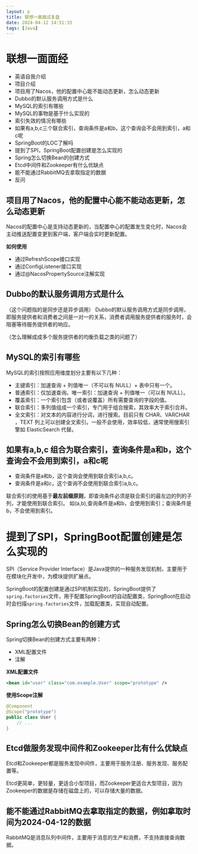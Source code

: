 ```yaml
---
layout: p
title: 联想一面面试复盘
date: 2024-04-12 14:51:33
tags: [Java]
---
```


# 联想一面面经

- 英语自我介绍
- 项目介绍
- 项目用了Nacos，他的配置中心能不能动态更新，怎么动态更新
- Dubbo的默认服务调用方式是什么
- MySQL的索引有哪些
- MySQL的事物是基于什么实现的
- 索引失效的情况有哪些
- 如果有a,b,c三个联合索引，查询条件是a和b，这个查询会不会用到索引，a和c呢
- SpringBoot的LOC了解吗
- 提到了SPI，SpringBoot配置创建是怎么实现的
- Spring怎么切换Bean的创建方式
- Etcd中间件和Zookeeper有什么优缺点
- 能不能通过RabbitMQ去拿取指定的数据
- 反问

## 项目用了Nacos，他的配置中心能不能动态更新，怎么动态更新

Nacos的配置中心是支持动态更新的，当配置中心的配置发生变化时，Nacos会主动推送配置变更到客户端，客户端会实时更新配置。

**如何使用**

- 通过RefreshScope接口实现
- 通过ConfigListener接口实现
- 通过@NacosPropertySource注解实现

## Dubbo的默认服务调用方式是什么

（这个问题指的是同步还是异步调用）
Dubbo的默认服务调用方式是同步调用，即服务提供者和消费者之间是一对一的关系，消费者调用服务提供者的服务时，会阻塞等待服务提供者的响应。

（怎么理解成成多个服务提供者的均衡负载之类的问题了）

## MySQL的索引有哪些

MySQL的索引按照应用维度划分主要有以下几种：
- 主键索引：加速查询 + 列值唯一（不可以有 NULL）+ 表中只有一个。
- 普通索引：仅加速查询。唯一索引：加速查询 + 列值唯一（可以有 NULL）。
- 覆盖索引：一个索引包含（或者说覆盖）所有需要查询的字段的值。
- 联合索引：多列值组成一个索引，专门用于组合搜索，其效率大于索引合并。
- 全文索引：对文本的内容进行分词，进行搜索。目前只有 CHAR、VARCHAR ，TEXT 列上可以创建全文索引。一般不会使用，效率较低，通常使用搜索引擎如 ElasticSearch 代替。

## 如果有a,b,c 组合为联合索引，查询条件是a和b，这个查询会不会用到索引，a和c呢

- 查询条件是a和b，这个查询会使用到联合索引a,b,c。
- 查询条件是a和c，这个查询不会使用到联合索引a,b,c。

联合索引的使用基于**最左前缀原则**，即查询条件必须是联合索引的最左边的列的子列，才能使用到联合索引。
如(a,b),查询条件是a和b，会使用到索引；查询条件是b，不会使用到索引。

# 提到了SPI，SpringBoot配置创建是怎么实现的

SPI（Service Provider Interface）是Java提供的一种服务发现机制，主要用于在模块化开发中，为模块提供扩展点。

SpringBoot的配置创建是通过SPI机制实现的，SpringBoot提供了`spring.factories`文件，用于配置SpringBoot的自动配置类，SpringBoot在启动时会扫描`spring.factories`文件，加载配置类，实现自动配置。


## Spring怎么切换Bean的创建方式

Spring切换Bean的创建方式主要有两种：
- XML配置文件
- 注解

**XML配置文件**

```xml
<bean id="user" class="com.example.User" scope="prototype" />
```

**使用Scope注解**

```java
@Component
@Scope("prototype")
public class User {
    // ...
}
```

## Etcd做服务发现中间件和Zookeeper比有什么优缺点

Etcd和Zookeeper都是服务发现中间件，主要用于服务注册、服务发现、服务配置等。

Etcd更简单，更轻量，更适合小型项目，而Zookeeper更适合大型项目，因为Zookeeper的数据是存储在磁盘上的，可以存储大量的数据。

## 能不能通过RabbitMQ去拿取指定的数据，例如拿取时间为2024-04-12的数据

RabbitMQ是消息队列中间件，主要用于消息的生产和消费，不支持直接查询数据。




